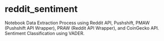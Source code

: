 # reddit_sentiment

Notebook Data Extraction Process using Reddit API, Pushshift, PMAW (Pushshift API Wrapper), PRAW (Reddit API Wrapper), and CoinGecko API. Sentiment Classification using VADER.
